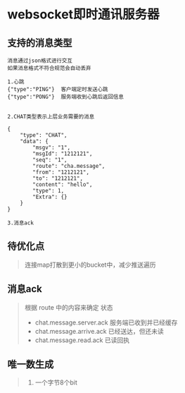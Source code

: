 # websocket即时通讯服务器


## 支持的消息类型
```
消息通过json格式进行交互
如果消息格式不符合规范会自动丢弃

1.心跳
{"type":"PING"}  客户端定时发送心跳
{"type":"PONG"}  服务端收到心跳后返回信息


2.CHAT类型表示上层业务需要的消息

{
	"type": "CHAT",
	"data": {
		"msgv": "1",
		"msgId": "1212121",
		"seq": "1",
		"route": "cha.message",
		"from": "1212121",
		"to": "1212121",
		"content": "hello",
		"type": 1,
		"Extra": {}
	}
}

3.消息ack
```

## 待优化点
> 连接map打散到更小的bucket中，减少推送遍历
## 消息ack
> 根据 route 中的内容来确定 状态
> * chat.message.server.ack 服务端已收到并已经缓存
> * chat.message.arrive.ack 已经送达，但还未读
> * chat.message.read.ack   已读回执

## 唯一数生成
>1. 一个字节8个bit